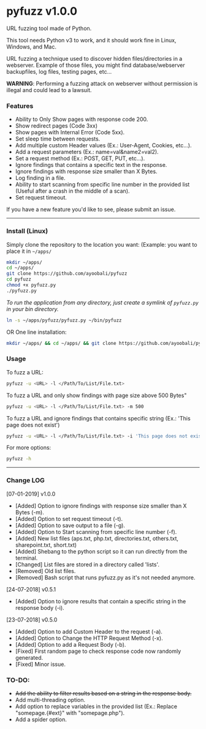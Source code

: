 # pyfuzz v1.0.0

URL fuzzing tool made of Python.

This tool needs Python v3 to work, and it should work fine in Linux, Windows, and Mac.

URL fuzzing a technique used to discover hidden files/directories in a webserver.
Example of those files, you might find database/webserver backupfiles, log files, testing pages, etc...

**WARNING**: Performing a fuzzing attack on webserver without permission is illegal and could lead to a lawsuit.

### Features

 - Ability to Only Show pages with response code 200.
 - Show redirect pages (Code 3xx)
 - Show pages with Internal Error (Code 5xx).
 - Set sleep time between requests.
 - Add multiple custom Header values (Ex.: User-Agent, Cookies, etc...).
 - Add a request parameters (Ex.: name=val&name2=val2).
 - Set a request method (Ex.: POST, GET, PUT, etc...).
 - Ignore findings that contains a specific text in the response.
 - Ignore findings with response size smaller than X Bytes.
 - Log finding in a file.
 - Ability to start scanning from specific line number in the provided list (Useful after a crash in the middle of a scan).
 - Set request timeout.

If you have a new feature you'd like to see, please submit an issue.

-------

### Install (Linux)

Simply clone the repository to the location you want:
(Example: you want to place it in `~/apps/`
```Bash
mkdir ~/apps/
cd ~/apps/
git clone https://github.com/ayoobali/pyfuzz
cd pyfuzz
chmod +x pyfuzz.py
./pyfuzz.py
```

*To run the application from any directory, just create a symlink of `pyfuzz.py` in your bin directory.*

```Bash
ln -s ~/apps/pyfuzz/pyfuzz.py ~/bin/pyfuzz
```


OR One line installation:

```bash
mkdir ~/apps/ && cd ~/apps/ && git clone https://github.com/ayoobali/pyfuzz && cd pyfuzz && chmod +x pyfuzz.py && ln -s ~/apps/pyfuzz/pyfuzz.py ~/bin/pyfuzz
```


### Usage

To fuzz a URL:
```Bash
pyfuzz -u <URL> -l </Path/To/List/File.txt>
```

To fuzz a URL and only show findings with page size above 500 Bytes"
```Bash
pyfuzz -u <URL> -l </Path/To/List/File.txt> -m 500
```

To fuzz a URL and ignore findings that contains specific string (Ex.: 'This page does not exist')
```Bash
pyfuzz -u <URL> -l </Path/To/List/File.txt> -i 'This page does not exist'
```

For more options:
```Bash
pyfuzz -h
```

-------

### Change LOG

[07-01-2019] v1.0.0

   - [Added]   Option to ignore findings with response size smaller than X Bytes (-m).
   - [Added]   Option to set request timeout (-t).
   - [Added]   Option to save output to a file (-g).
   - [Added]   Option to Start scanning from specific line number (-f).
   - [Added]   New list files (aps.txt, php.txt, directories.txt, others.txt, sharepoint.txt, short.txt)
   - [Added]   Shebang to the python script so it can run directly from the terminal.
   - [Changed] List files are stored in a directory called 'lists'.
   - [Removed] Old list files.
   - [Removed] Bash script that runs pyfuzz.py as it's not needed anymore.

[24-07-2018] v0.5.1

   - [Added] Option to ignore results that contain a specific string in the response body (-i).

[23-07-2018] v0.5.0

   - [Added] Option to add Custom Header to the request (-a).
   - [Added] Option to Change the HTTP Request Method (-x).
   - [Added] Option to add a Request Body (-b).
   - [Fixed] First random page to check response code now randomly generated.
   - [Fixed] Minor issue.


### TO-DO:

   - ~~Add the ability to filter results based on a string in the response body.~~
   - Add multi-threading option.
   - Add option to replace variables in the provided list (Ex.: Replace "somepage.{#ext}" with "somepage.php").
   - Add a spider option.
